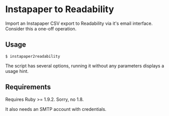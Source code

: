 # Instapaper to Readability

Import an Instapaper CSV export to Readability via it's email interface. Consider this a one-off operation.

## Usage

```
$ instapaper2readability
```

The script has several options, running it without any parameters displays a usage hint.

## Requirements

Requires Ruby >= 1.9.2. Sorry, no 1.8.

It also needs an SMTP account with credentials.
